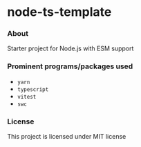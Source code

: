 # node-ts-template

### About

Starter project for Node.js with ESM support

### Prominent programs/packages used

- ``yarn``
- ``typescript``
- ``vitest``
- ``swc``

### License

This project is licensed under MIT license
